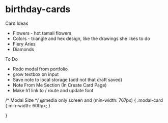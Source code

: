 # birthday-cards

Card Ideas
- Flowers - hot tamali flowers
- Colors - triangle and hex design, like the drawings she likes to do
- Fiery Aries
- Diamonds

To Do
- Redo modal from portfolio
- grow textbox on input
- Save note to local storage (add not that draft saved)
- Note From Me Section (In Create Card Page)
- Make h1 link to / route and update font


/* Modal Size */
@media only screen and (min-width: 767px) {
    .modal-card {
        min-width: 600px;
    }

}

